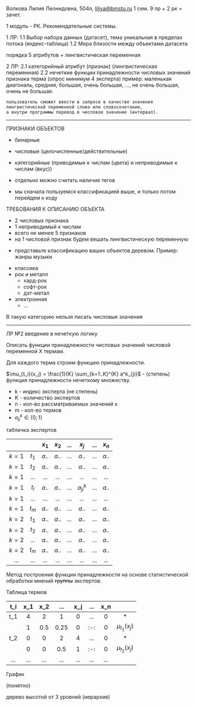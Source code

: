 Волкова Лилия Леонидовна, 504л, liliya@bmstu.ru
1 сем. 9 лр + 2 рк = зачет.

1 модуль - РК. Рекомендательные системы.

1 ЛР:
1.1 Выбор набора данных (датасет), тема уникальная в пределах потока (яндекс-таблица)
1.2 Мера близости между объектами датасета

порядка 5 атрибутов + лингвистическая переменная

2 ЛР:
2.1 категорийный атрибут (признак) (лингвистическая переменная)
2.2 нечеткие функции принадлежности числовых значений признака терма (опрос минимум 4 эксперта)
    пример: маленькая диагональ, средняя, большая, очень большая, ..., не очень большая, очень не большая.

    пользователь сможет ввести в запросе в качестве значения лингвистической переменной слово или словосочетание,
    а внутри программы перевод в числовое значение (интервал).

--------------
ПРИЗНАКИ ОБЪЕКТОВ

- бинарные
- числовые (целочисленные/действительные)
- категорийные (приводимые к числам (цвета) и неприводимые к числам (вкус))
- отдельно можно считать наличие тегов 

- мы сначала пользуемся классификацией выше, и только потом перейдем к коду

ТРЕБОВАНИЯ К ОПИСАНИЮ ОБЪЕКТА

- 2 числовых признака
- 1 неприводимый к числам
- всего не менее 5 признаков
- на 1 числовой признак будем вешать лингвистическую переменную

+ представьте классификацию ваших объектов деревом.
Пример: жанры музыки

- классика
- рок и металл
    - хард-рок
    - софт-рок
    - дэт-метал
- электронная
    - ...

В такую категорию нельзя писать числовые значения

---------------
ЛР №2 введение в нечеткую логику

Описать функции принадлежности числовых значений числовой переменной Х термам.

Для каждого терма строим функцию принадлежности.


$\mu_{t_i}(x_j) = \frac{1}{K} \sum_{k=1..K}^{K} a^k_{ji}$ - (степень) функция принадлежности нечеткому множеству.

- k - индекс эксперта (не степень)
- K - количество экспертов
- n - кол-во рассматриваемых значений x
- m - кол-во термов
- $a^k_{ji} \in \{0; 1\}$

табличка экспертов

|     |     |$x_1$|$x_2$| ... |$x_j$| ... |$x_n$|
| :-: | :-: | :-: | :-: | :-: | :-: | :-: | :-: |
|$k=1$|$t_1$|$a..$|$a..$| ... |$a..$| ... |$a..$|
|$k=1$|$t_2$|$a..$|$a..$| ... |$a..$| ... |$a..$|
|$k=1$| ... | ... | ... | ... | ... | ... | ... |
|$k=1$|$t_i$|$a..$|$a..$| ... |$a^k_{ji}$| ... |$a..$|
|$k=1$| ... | ... | ... | ... | ... | ... | ... |
|$k=1$|$t_m$|$a..$|$a..$| ... |$a..$| ... |$a..$|
|$k=2$|$t_1$|$a..$|$a..$| ... |$a..$| ... |$a..$|
|$k=2$|$t_2$|$a..$|$a..$| ... |$a..$| ... |$a..$|
|$k=2$| ... |$a..$|$a..$| ... |$a..$| ... |$a..$|
|$k=2$|$t_m$|$a..$|$a..$| ... |$a..$| ... |$a..$|
| ... | ... | ... | ... | ... | ... | ... | ... |

Метод построения функции принадлежности на основе статистической обработки мнений <del>группы</del> экспертов.

Таблица термов

| t_i | x_1 | x_2 | ... | x_j | ... | x_n |     |
| :-: | :-: | :-: | :-: | :-: | :-: | :-: | :-: |
| t_1 |   4 |   2 |   1 |   0 | ... |   0 | *   |
|     |   1 | 0.5 | 0.25|   0 | :-: |   0 | $\mu_{t_1}(x_j)$ |
| t_2 |   0 |   0 |   2 |   4 | ... |   0 | *   |
|     |   0 |   0 | 0.5 |   1 | :-: |   0 | $\mu_{t_2}(x_j)$ |
| ... | ... | ... | ... | ... | ... | ... |     |

График

(понятно)

дерево высотой от 3 уровней (иерархия)

